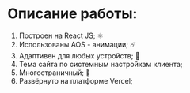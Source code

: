 # Описание работы:  
1. Построен на React JS; ⚛️
2. Использованы AOS - анимации; ☄️
3. Адаптивен для любых устройств; 📲
4. Тема сайта по системным настройкам клиента;
5. Многостраничный; 📑
6. Развёрнуто на платформе Vercel;